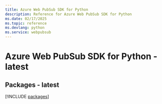 ```yaml
---
title: Azure Web PubSub SDK for Python
description: Reference for Azure Web PubSub SDK for Python
ms.date: 02/17/2025
ms.topic: reference
ms.devlang: python
ms.service: webpubsub
---
```

# Azure Web PubSub SDK for Python - latest
## Packages - latest
[!INCLUDE [packages](web-pubsub-index.md)]